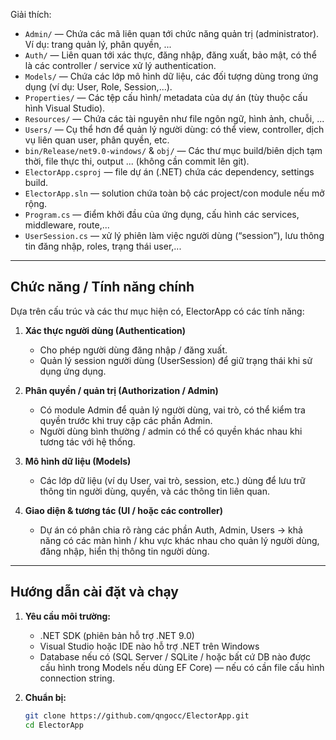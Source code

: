 
Giải thích:

- `Admin/` — Chứa các mã liên quan tới chức năng quản trị (administrator). Ví dụ: trang quản lý, phân quyền, ...
- `Auth/` — Liên quan tới xác thực, đăng nhập, đăng xuất, bảo mật, có thể là các controller / service xử lý authentication.
- `Models/` — Chứa các lớp mô hình dữ liệu, các đối tượng dùng trong ứng dụng (ví dụ: User, Role, Session,...).
- `Properties/` — Các tệp cấu hình/ metadata của dự án (tùy thuộc cấu hình Visual Studio).
- `Resources/` — Chứa các tài nguyên như file ngôn ngữ, hình ảnh, chuỗi, ...
- `Users/` — Cụ thể hơn để quản lý người dùng: có thể view, controller, dịch vụ liên quan user, phân quyền, etc.
- `bin/Release/net9.0-windows/` & `obj/` — Các thư mục build/biên dịch tạm thời, file thực thi, output ... (không cần commit lên git).
- `ElectorApp.csproj` — file dự án (.NET) chứa các dependency, settings build.
- `ElectorApp.sln` — solution chứa toàn bộ các project/con module nếu mở rộng.
- `Program.cs` — điểm khởi đầu của ứng dụng, cấu hình các services, middleware, route,...
- `UserSession.cs` — xử lý phiên làm việc người dùng (“session”), lưu thông tin đăng nhập, roles, trạng thái user,...

---

## Chức năng / Tính năng chính

Dựa trên cấu trúc và các thư mục hiện có, ElectorApp có các tính năng:

1. **Xác thực người dùng (Authentication)**
   - Cho phép người dùng đăng nhập / đăng xuất.
   - Quản lý session người dùng (UserSession) để giữ trạng thái khi sử dụng ứng dụng.

2. **Phân quyền / quản trị (Authorization / Admin)**
   - Có module Admin để quản lý người dùng, vai trò, có thể kiểm tra quyền trước khi truy cập các phần Admin.
   - Người dùng bình thường / admin có thể có quyền khác nhau khi tương tác với hệ thống.

3. **Mô hình dữ liệu (Models)**
   - Các lớp dữ liệu (ví dụ User, vai trò, session, etc.) dùng để lưu trữ thông tin người dùng, quyền, và các thông tin liên quan.

4. **Giao diện & tương tác (UI / hoặc các controller)**
   - Dự án có phân chia rõ ràng các phần Auth, Admin, Users -> khả năng có các màn hình / khu vực khác nhau cho quản lý người dùng, đăng nhập, hiển thị thông tin người dùng.

---

## Hướng dẫn cài đặt và chạy


1. **Yêu cầu môi trường:**
   - .NET SDK (phiên bản hỗ trợ .NET 9.0)
   - Visual Studio hoặc IDE nào hỗ trợ .NET trên Windows
   - Database nếu có (SQL Server / SQLite / hoặc bất cứ DB nào được cấu hình trong Models nếu dùng EF Core) — nếu có cần file cấu hình connection string.

2. **Chuẩn bị:**
   ```bash
   git clone https://github.com/qngocc/ElectorApp.git
   cd ElectorApp
